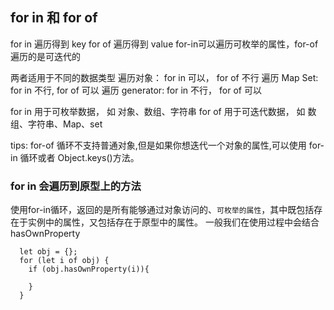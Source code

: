## for in 和 for of
  for in 遍历得到 key
  for of 遍历得到 value
  for-in可以遍历可枚举的属性，for-of遍历的是可迭代的

  两者适用于不同的数据类型
  遍历对象： for in 可以， for of 不行
  遍历 Map Set: for in 不行, for of 可以
  遍历 generator: for in 不行， for of 可以

  for in 用于可枚举数据， 如 对象、数组、字符串
  for of 用于可迭代数据， 如 数组、字符串、Map、set

  tips: for-of 循环不支持普通对象,但是如果你想迭代一个对象的属性,可以使用 for-in 循环或者 Object.keys()方法。

### for in 会遍历到原型上的方法
使用for-in循环，返回的是所有能够通过对象访问的、`可枚举的属性`，其中既包括存在于实例中的属性，又包括存在于原型中的属性。
一般我们在使用过程中会结合 hasOwnProperty

```
  let obj = {};
  for (let i of obj) {
    if (obj.hasOwnProperty(i)){

    }
  }
```

